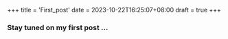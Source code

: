 +++
title = 'First_post'
date = 2023-10-22T16:25:07+08:00
draft = true
+++


### Stay tuned on my first post ...